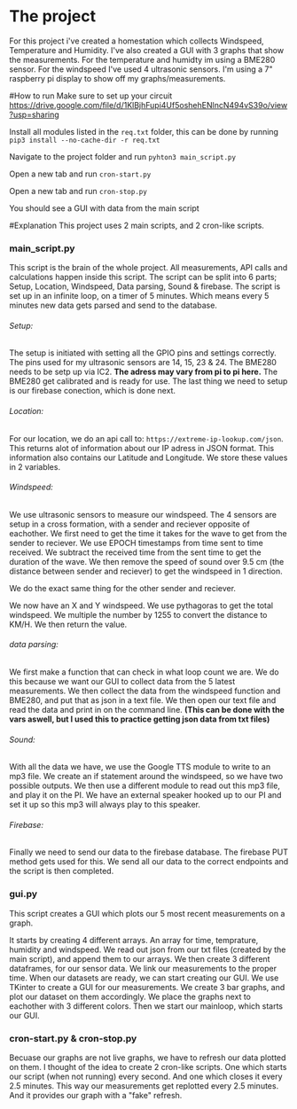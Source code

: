 # The project
For this project i've created a homestation which collects Windspeed, Temperature and Humidity. I've also created a GUI with 3 graphs that show the measurements.
For the temperature and humidty im using a BME280 sensor. For the windspeed I've used 4 ultrasonic sensors.
I'm using a 7" raspberry pi display to show off my graphs/measurements.

#How to run
Make sure to set up your circuit https://drive.google.com/file/d/1KlBjhFupi4Uf5oshehENlncN494vS39o/view?usp=sharing

Install all modules listed in the `req.txt` folder, this can be done by running `pip3 install --no-cache-dir -r req.txt`

Navigate to the project folder and run `pyhton3 main_script.py`

Open a new tab and run `cron-start.py`

Open a new tab and run `cron-stop.py`

You should see a GUI with data from the main script

#Explanation
This project uses 2 main scripts, and 2 cron-like scripts.

### main_script.py
This script is the brain of the whole project. 
All measurements, API calls and calculations happen inside this script. 
The script can be split into 6 parts; Setup, Location, Windspeed, Data parsing, Sound & firebase.
The script is set up in an infinite loop, on a timer of 5 minutes. 
Which means every 5 minutes new data gets parsed and send to the database.

###### Setup:
The setup is initiated with setting all the GPIO pins and settings correctly.
The pins used for my ultrasonic sensors are 14, 15, 23 & 24.
The BME280 needs to be setp up via IC2. 
**The adress may vary from pi to pi here.**
The BME280 get calibrated and is ready for use.
The last thing we need to setup is our firebase conection, which is done next.

###### Location:
For our location, we do an api call to: `https://extreme-ip-lookup.com/json`.
This returns alot of information about our IP adress in JSON format.
This information also contains our Latitude and Longitude.
We store these values in 2 variables.

###### Windspeed:
We use ultrasonic sensors to measure our windspeed. 
The 4 sensors are setup in a cross formation, with a sender and reciever opposite of eachother.
We first need to get the time it takes for the wave to get from the sender to reciever.
We use EPOCH timestamps from time sent to time received.
We subtract the received time from the sent time to get the duration of the wave.
We then remove the speed of sound over 9.5 cm (the distance between sender and reciever) to get the windspeed in 1 direction.

We do the exact same thing for the other sender and reciever.

We now have an X and Y windspeed. 
We use pythagoras to get the total windspeed.
We multiple the number by 1255 to convert the distance to KM/H.
We then return the value.

###### data parsing:
We first make a function that can check in what loop count we are.
We do this because we want our GUI to collect data from the 5 latest measurements. 
We then collect the data from the windspeed function and BME280, and put that as json in a text file.
We then open our text file and read the data and print in on the command line.
**(This can be done with the vars aswell, but I used this to practice getting json data from txt files)**


###### Sound:
With all the data we have, we use the Google TTS module to write to an mp3 file.
We create an if statement around the windspeed, so we have two possible outputs.
We then use a different module to read out this mp3 file, and play it on the PI.
We have an external speaker hooked up to our PI and set it up so this mp3 will always play to this speaker.


###### Firebase:
Finally we need to send our data to the firebase database.
The firebase PUT method gets used for this.
We send all our data to the correct endpoints and the script is then completed.


### gui.py
This script creates a GUI which plots our 5 most recent measurements on a graph.

It starts by creating 4 different arrays.
An array for time, temprature, humidity and windspeed.
We read out json from our txt files (created by the main script), and append them to our arrays.
We then create 3 different dataframes, for our sensor data.
We link our measurements to the proper time.
When our datasets are ready, we can start creating our GUI.
We use TKinter to create a GUI for our measurements.
We create 3 bar graphs, and plot our dataset on them accordingly.
We place the graphs next to eachother with 3 different colors.
Then we start our mainloop, which starts our GUI.


### cron-start.py & cron-stop.py
Becuase our graphs are not live graphs, we have to refresh our data plotted on them.
I thought of the idea to create 2 cron-like scripts. One which starts our script (when not running) every second.
And one which closes it every 2.5 minutes.
This way our measurements get replotted every 2.5 minutes. And it provides our graph with a "fake" refresh.
